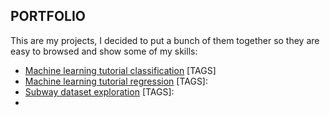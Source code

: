 ## PORTFOLIO	

This are my projects, I decided to put a bunch of them together so they are easy to browsed and show some of my skills:

* [Machine learning tutorial classification](https://github.com/nachocarracedo/portfolio/blob/master/ML_tutorial_python_classification/classification_tutorial.ipynb) [TAGS]
* [Machine learning tutorial regression](https://github.com/nachocarracedo/portfolio/blob/master/ML_tutorial_python_regression/regression_tutorial.ipynb) [TAGS]: 
* [Subway dataset exploration](https://github.com/nachocarracedo/portfolio/blob/master/Hubway/Hubway.md) [TAGS]: 
* 